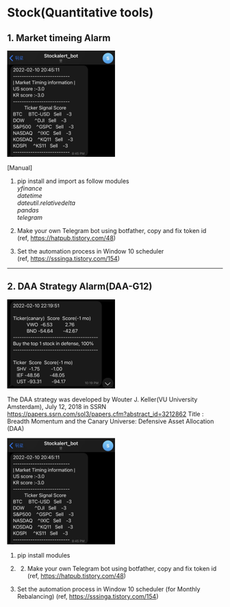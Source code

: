 # Stock(Quantitative tools)

## 1. Market timeing Alarm
<img src="/pic/01_MT.jpg" width="50%" height="50%"></img><br/>

[Manual]

1. pip install and import as follow modules  
    *yfinance*  
    *datetime*   
    *dateutil.relativedelta*  
    *pandas*  
    *telegram*  

2. Make your own Telegram bot using botfather, copy and fix token id  
    (ref, https://hatpub.tistory.com/48)

3. Set the automation process in Window 10 scheduler  
    (ref, https://sssinga.tistory.com/154)

* * *

## 2. DAA Strategy Alarm(DAA-G12)

<img src="/pic/02_DAA.jpg" width="50%" height="50%"></img><br/>

The DAA strategy was developed by Wouter J. Keller(VU University Amsterdam), July 12, 2018 in SSRN
https://papers.ssrn.com/sol3/papers.cfm?abstract_id=3212862
Title : Breadth Momentum and the Canary Universe: Defensive Asset Allocation (DAA)

<img src="/pic/01_MT.jpg" width="50%" height="50%"></img><br/>

1. pip install modules  

2. 2. Make your own Telegram bot using botfather, copy and fix token id  
    (ref, https://hatpub.tistory.com/48)

3. Set the automation process in Window 10 scheduler (for Monthly Rebalancing)
    (ref, https://sssinga.tistory.com/154)
